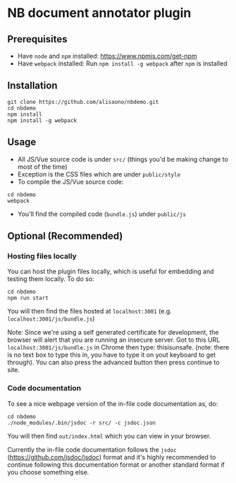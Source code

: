 # NB document annotator plugin

## Prerequisites
- Have `node` and `npm` installed: https://www.npmjs.com/get-npm
- Have `webpack` installed: Run `npm install -g webpack` after `npm` is installed

## Installation
```
git clone https://github.com/alisaono/nbdemo.git
cd nbdemo
npm install
npm install -g webpack
```

## Usage
- All JS/Vue source code is under `src/` (things you'd be making change to most of the time)
- Exception is the CSS files which are under `public/style`
- To compile the JS/Vue source code:
```
cd nbdemo
webpack
```
- You'll find the compiled code (`bundle.js`) under `public/js`

## Optional (Recommended)

### Hosting files locally
You can host the plugin files locally, which is useful for embedding and testing them locally. To do so:
```
cd nbdemo
npm run start
```
You will then find the files hosted at `localhost:3001` (e.g. `localhost:3001/js/bundle.js`)

Note: Since we're using a self generated certificate for development, the browser will alert that you are running an insecure server. Got to this URL `localhost:3001/js/bundle.js` in Chrome then type: thisisunsafe. (note: there is no text box to type this in, you have to type it on yout keyboard to get through). You can also press the advanced button then press continue to site.

### Code documentation
To see a nice webpage version of the in-file code documentation as, do:
```
cd nbdemo
./node_modules/.bin/jsdoc -r src/ -c jsdoc.json
```
You will then find `out/index.html` which you can view in your browser.


Currently the in-file code documentation follows the `jsdoc` (https://github.com/jsdoc/jsdoc) format and it's highly recommended to continue following this documentation format or another standard format if you choose something else.
